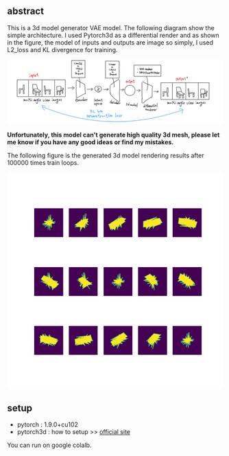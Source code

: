 ## abstract

This is a 3d model generator VAE model. The following diagram show the simple architecture.  I used Pytorch3d as a differential render and as shown in the figure, the model of inputs and outputs are image so simply, I used L2_loss and KL divergence for training.

![simple architecture](images/model.png)

**Unfortunately, this model can't generate high quality 3d mesh, please let me know if you have any good ideas or find my mistakes.**

The following figure is the generated 3d model rendering results after 100000 times train loops.

![result](images/result.jpg)



## setup

* pytorch : 1.9.0+cu102
* pytorch3d : how to setup >> [official site](https://pytorch3d.org/)

You can run on google colalb.









